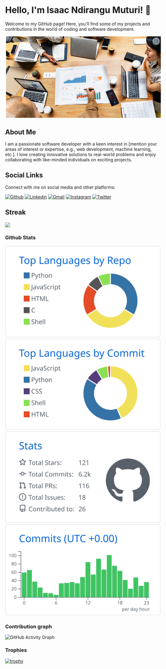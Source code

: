 # Hello, I'm Isaac Ndirangu Muturi! 👋

Welcome to my GitHub page! Here, you'll find some of my projects and contributions in the world of coding and software development.

![Alt text](./image.png)

## About Me

I am a passionate software developer with a keen interest in [mention your areas of interest or expertise, e.g., web development, machine learning, etc.]. I love creating innovative solutions to real-world problems and enjoy collaborating with like-minded individuals on exciting projects.

## Social Links

Connect with me on social media and other platforms:

[![Github](https://img.shields.io/badge/Github-000000?&style=for-the-badge&logo=github&logoColor=white)](https://github.com/Isaac-Ndirangu-Muturi-749)
[![Linkedin](https://img.shields.io/badge/linkedin-%230077B5.svg?&style=for-the-badge&logo=linkedin&logoColor=white)](https://www.linkedin.com/in/isaac-muturi-3b6b2b237)
[![Gmail](https://img.shields.io/badge/gmail-D14836?&style=for-the-badge&logo=gmail&logoColor=white)](mailto:ndirangumuturi749@gmail.com)
[![Instagram](https://img.shields.io/badge/Instagram-E4405F?&style=for-the-badge&logo=instagram&logoColor=white)](https://www.instagram.com/isaacndirangumuturi/)
[![Twitter](https://img.shields.io/badge/Twitter-%231DA1F2?&style=for-the-badge&logo=twitter&logoColor=white)](https://twitter.com/NdiranguMuturi1?t=xXF2OKsqOUeb5J_4yysFKg&s=09)

<!-- Add any other social links or platforms you want to include -->

## Streak

<a href="https://github-readme-streak-stats.herokuapp.com/?user=Isaac-Ndirangu-Muturi-749">
  <img align="center" src="https://github-readme-streak-stats.herokuapp.com/?user=Isaac-Ndirangu-Muturi-749" />
</a>

### Github Stats

[![](https://raw.githubusercontent.com/Isaac-Ndirangu-Muturi-749/Isaac-Ndirangu-Muturi-749/main/profile-summary-card-output/github/1-repos-per-language.svg)](https://github.com/vn7n24fzkq/github-profile-summary-cards) [![](https://raw.githubusercontent.com/Isaac-Ndirangu-Muturi-749/Isaac-Ndirangu-Muturi-749/main/profile-summary-card-output/github/2-most-commit-language.svg)](https://github.com/vn7n24fzkq/github-profile-summary-cards)
[![](https://raw.githubusercontent.com/Isaac-Ndirangu-Muturi-749/Isaac-Ndirangu-Muturi-749/main/profile-summary-card-output/github/3-stats.svg)](https://github.com/vn7n24fzkq/github-profile-summary-cards) [![](https://raw.githubusercontent.com/Isaac-Ndirangu-Muturi-749/Isaac-Ndirangu-Muturi-749/main/profile-summary-card-output/github/4-productive-time.svg)](https://github.com/vn7n24fzkq/github-profile-summary-cards)


### Contribution graph

![GitHub Activity Graph](https://activity-graph.herokuapp.com/graph?username=Isaac-Ndirangu-Muturi-749)  


### Trophies

[![trophy](https://github-profile-trophy.vercel.app/?username=Isaac-Ndirangu-Muturi-749&column=7)](https://github.com/ryo-ma/github-profile-trophy)
